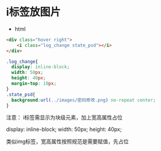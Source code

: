# i标签放图片

* html 

```html 
<div class="hover right">
    <i class="log_change state_psd"></i>
</div>
```


```css
.log_change{
  display: inline-block;
  width: 50px;
  height: 40px;
  margin-top: 10px;
}
.state_psd{
  background:url(../images/密码修改.png) no-repeat center;
}
```


注意：  i标签需显示为块级元素，加上宽高属性占位

display: inline-block;
width: 50px;
height: 40px;

 类似img标签，宽高属性按照规范是需要赋值，先占位
